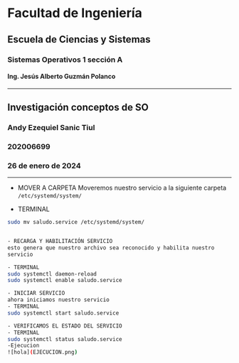 # Facultad de Ingeniería
## Escuela de Ciencias y Sistemas
### Sistemas Operativos 1 sección A
#### Ing. Jesús Alberto Guzmán Polanco

---

## Investigación conceptos de SO

### Andy Ezequiel Sanic Tiul
### 202006699
### 26 de enero de 2024

---



* MOVER A CARPETA 
Moveremos nuestro servicio a la siguiente carpeta `/etc/systemd/system/`

- TERMINAL
```bash
sudo mv saludo.service /etc/systemd/system/


- RECARGA Y HABILITACIÓN SERVICIO
esto genera que nuestro archivo sea reconocido y habilita nuestro
servicio

- TERMINAL
sudo systemctl daemon-reload
sudo systemctl enable saludo.service

- INICIAR SERVICIO
ahora iniciamos nuestro servicio 
- TERMINAL
sudo systemctl start saludo.service

- VERIFICAMOS EL ESTADO DEL SERVICIO
- TERMINAL
sudo systemctl status saludo.service
-Ejecucion
![hola](EJECUCION.png)


